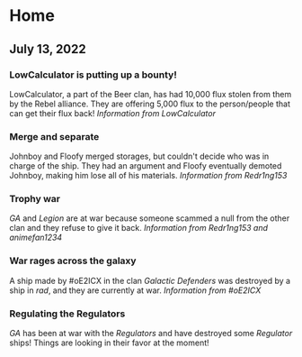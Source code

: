 # Home

## July 13, 2022
### LowCalculator is putting up a bounty!
LowCalculator, a part of the Beer clan, has had 10,000 flux stolen from them by the Rebel alliance. They are offering 5,000 flux to the person/people that can get their flux back!
_Information from LowCalculator_

### Merge and separate
Johnboy and Floofy merged storages, but couldn't decide who was in charge of the ship. They had an argument and Floofy eventually demoted Johnboy, making him lose all of his materials.
_Information from Redr1ng153_

### Trophy war
_GA_ and _Legion_ are at war because someone scammed a null from the other clan and they refuse to give it back.
_Information from Redr1ng153 and animefan1234_

### War rages across the galaxy
A ship made by #oE2ICX in the clan _Galactic Defenders_ was destroyed by a ship in _rad_, and they are currently at war.
_Information from #oE2ICX_

### Regulating the Regulators
_GA_ has been at war with the _Regulators_ and have destroyed some _Regulator_ ships! Things are looking in their favor at the moment!
